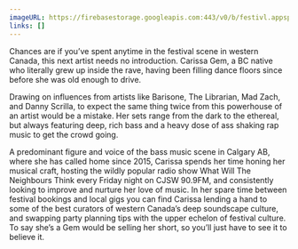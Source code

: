```yaml
---
imageURL: https://firebasestorage.googleapis.com:443/v0/b/festivl.appspot.com/o/userContent%2F50107DD6-4D4D-4CAE-A179-C8647424C78F.png?alt=media&token=2f49d6fc-f5dc-4bab-af4f-5af18ee23590
links: []
---
```

Chances are if you’ve spent anytime in the festival scene in western Canada, this next artist needs no introduction. Carissa Gem, a BC native who literally grew up inside the rave, having been filling dance floors since before she was old enough to drive. 

Drawing on influences from artists like Barisone, The Librarian, Mad Zach, and Danny Scrilla, to expect the same thing twice from this powerhouse of an artist would be a mistake. Her sets range from the dark to the ethereal, but always featuring deep, rich bass and a heavy dose of ass shaking rap music to get the crowd going. 

A predominant figure and voice of the bass music scene in Calgary AB, where she has called home since 2015, Carissa spends her time honing her musical craft, hosting the wildly popular radio show What Will The Neighbours Think every Friday night on CJSW 90.9FM, and consistently looking to improve and nurture her love of music. In her spare time between festival bookings and local gigs you can find Carissa lending a hand to some of the best curators of western Canada’s deep soundscape culture, and swapping party planning tips with the upper echelon of festival culture. To say she’s a Gem would be selling her short, so you’ll just have to see it to believe it. 